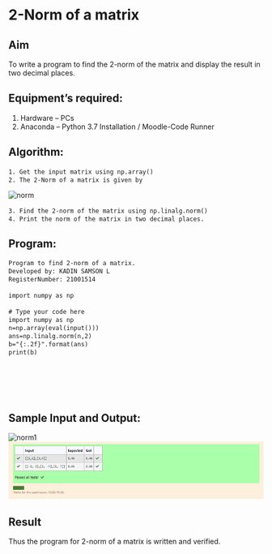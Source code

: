 # 2-Norm of a matrix
## Aim
To write a program to find the 2-norm of the matrix and display the result in two decimal places.
## Equipment’s required:
1.	Hardware – PCs
2.	Anaconda – Python 3.7 Installation / Moodle-Code Runner
## Algorithm:
	1. Get the input matrix using np.array()
	2. The 2-Norm of a matrix is given by 
![norm](./normeqn1.jpg)
    
    3. Find the 2-norm of the matrix using np.linalg.norm()
	4. Print the norm of the matrix in two decimal places.
## Program:
```
Program to find 2-norm of a matrix.
Developed by: KADIN SAMSON L
RegisterNumber: 21001514 

import numpy as np

# Type your code here
import numpy as np
n=np.array(eval(input()))
ans=np.linalg.norm(n,2)
b="{:.2f}".format(ans)
print(b)






```
## Sample Input and Output:
![norm1](./input.jpg)
![github logo](NORM.png)

## Result
Thus the program for 2-norm of a matrix is written and verified.
